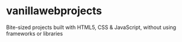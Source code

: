 # vanillawebprojects
Bite-sized projects built with HTML5, CSS &amp; JavaScript, without using frameworks or libraries
